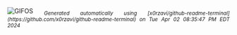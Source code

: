 <div align="justify">
<picture>
    <source media="(prefers-color-scheme: dark)" srcset="https://i.ibb.co/z4bc8fZ/output-gif.gif">
    <source media="(prefers-color-scheme: light)" srcset="https://i.ibb.co/z4bc8fZ/output-gif.gif">
    <img alt="GIFOS" src="https://i.ibb.co/z4bc8fZ/output-gif.gif">
</picture>
<sub><i>Generated automatically using [x0rzavi/github-readme-terminal](https://github.com/x0rzavi/github-readme-terminal) on Tue Apr 02 08:35:47 PM EDT 2024</i></sub>
</div>

<!--  -->